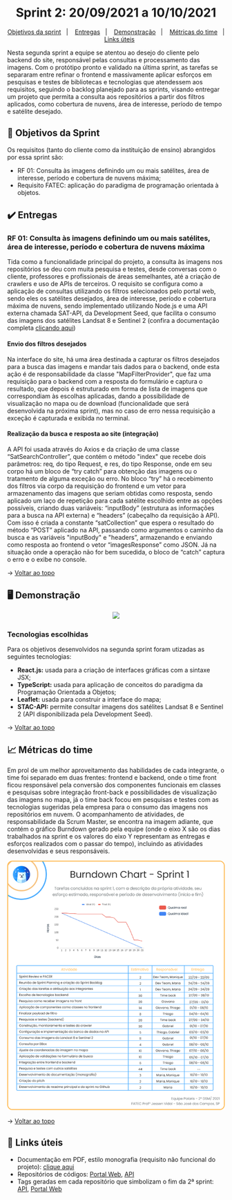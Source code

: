 <span id="topo">

<h1 align="center">Sprint 2: 20/09/2021 a 10/10/2021</h1>

<p align="center">
    <a href="#objetivos">Objetivos da sprint</a> &nbsp |&nbsp &nbsp
    <a href="#entregas">Entregas</a> &nbsp |&nbsp &nbsp
    <a href="#demo">Demonstração</a> &nbsp |&nbsp &nbsp 
    <a href="#metricas">Métricas do time</a> &nbsp |&nbsp &nbsp
    <a href="#links">Links úteis</a>
</p>

Nesta segunda sprint a equipe se atentou ao desejo do cliente pelo backend do site, responsável pelas consultas e processamento das imagens. Com o protótipo pronto e validado na última sprint, as tarefas se separaram entre refinar o frontend e massivamente aplicar esforços em pesquisas e testes de bibliotecas e tecnologias que atendessem aos requisitos, seguindo o backlog planejado para as sprints, visando entregar um projeto que permita a consulta aos repositórios a partir dos filtros aplicados, como cobertura de nuvens, área de interesse, período de tempo e satélite desejado.

<span id="objetivos">
    
## :dart: Objetivos da Sprint
Os requisitos (tanto do cliente como da instituição de ensino) abrangidos por essa sprint são:
- RF 01: Consulta às imagens definindo um ou mais satélites, área de interesse, período e cobertura de nuvens máxima;
- Requisito FATEC: aplicação do paradigma de programação orientada à objetos.

<span id="entregas">
        
## :heavy_check_mark: Entregas
    
### RF 01: Consulta às imagens definindo um ou mais satélites, área de interesse, período e cobertura de nuvens máxima
Tida como a funcionalidade principal do projeto, a consulta às imagens nos repositórios se deu com muita pesquisa e testes, desde conversas com o cliente, professores e profissionais de áreas semelhantes, até a criação de crawlers e uso de APIs de terceiros. O requisito se configura como a aplicação de consultas utilizando os filtros selecionados pelo portal web, sendo eles os satélites desejados, área de interesse, período e cobertura máxima de nuvens, sendo implementado utilizando Node.js e uma API externa chamada SAT-API, da Development Seed, que facilita o consumo das imagens dos satélites Landsat 8 e Sentinel 2 (confira a documentação completa [clicando aqui](./documentacao.pdf))
	
#### Envio dos filtros desejados
Na interface do site, há uma área destinada a capturar os filtros desejados para a busca das imagens e mandar tais dados para o backend, onde esta ação é de responsabilidade da classe "MapFilterProvider", que faz uma requisição para o backend com a resposta do formulário e captura o resultado, que depois é estruturado em forma de lista de imagens que correspondiam às escolhas aplicadas, dando a possibilidade de visualização no mapa ou de download (funcionalidade que será desenvolvida na próxima sprint), mas no caso de erro nessa requisição a exceção é capturada e exibida no terminal.
	
#### Realização da busca e resposta ao site (integração)
A API foi usada através do Axios e da criação de uma classe “SatSearchController”, que contém o método "index" que recebe dois parâmetros: req, do tipo Request, e res, do tipo Response, onde em seu corpo há um bloco de “try catch” para obtenção das imagens ou o tratamento de alguma exceção ou erro. No bloco “try” há o recebimento dos filtros via corpo da requisição do frontend e um vetor para armazenamento das imagens que seriam obtidas como resposta, sendo aplicado um laço de repetição para cada satélite escolhido entre as opções possíveis, criando duas variáveis: “inputBody”  (estrutura as informações para a busca na API externa) e “headers” (cabeçalho da requisição à API). Com isso é criada a constante “satCollection” que espera o resultado do método “POST” aplicado na API, passando como argumentos o caminho da busca e as variáveis "inputBody" e "headers”, armazenando e enviando como resposta ao frontend o vetor “imagesResponse” como JSON. Já na situação onde a operação não for bem sucedida, o bloco de “catch” captura o erro e o exibe no console.
	
→ [Voltar ao topo](#topo)
	
<span id="demo">
	
## 🖥️ Demonstração
<p align="center"><img src="./demo-sprint-2.gif" /></p>
	
### Tecnologias escolhidas
Para os objetivos desenvolvidos na segunda sprint foram utizadas as seguintes tecnologias:

- **React.js:** usada para a criação de interfaces gráficas com a sintaxe JSX;
- **TypeScript:** usada para aplicação de conceitos do paradigma da Programação Orientada a Objetos;
- **Leaflet:** usada para construir a interface do mapa;
- **STAC-API:** permite consultar imagens dos satélites Landsat 8 e Sentinel 2 (API disponibilizada pela Development Seed).

→ [Voltar ao topo](#topo)

<span id="metricas">
    
## :chart_with_upwards_trend: Métricas do time
Em prol de um melhor aproveitamento das habilidades de cada integrante, o time foi separado em duas frentes: frontend e backend, onde o time front ficou responsável pela conversão dos componentes funcionais em classes e pesquisas sobre integração front-back e possibilidades de visualização das imagens no mapa, já o time back focou em pesquisas e testes com as tecnologias sugeridas pela empresa para o consumo das imagens nos repositórios em nuvem. O acompanhamento de atividades, de responsabilidade da Scrum Master, se encontra na imagem adiante, que contém o gráfico Burndown gerado pela equipe (onde o eixo X são os dias trabalhados na sprint e os valores do eixo Y representam as entregas e esforços realizados com o passar do tempo), incluindo as atividades desenvolvidas e seus responsáveis.
    
<p align="center"><img src="./burndown.png" /></p>
    
→ [Voltar ao topo](#topo)
    
<span id="links">
    
## :link: Links úteis
- Documentação em PDF, estilo monografia (requisito não funcional do projeto): [clique aqui](./documentacao.pdf)
- Repositórios de códigos: [Portal Web](https://github.com/Equipe-Polaris-DSM-2021/web), [API](https://github.com/Equipe-Polaris-DSM-2021/api)
- Tags geradas em cada repositório que simbolizam o fim da 2ª sprint: [API](https://github.com/Equipe-Polaris-DSM-2021/api/releases/tag/sprint-02), [Portal Web](https://github.com/Equipe-Polaris-DSM-2021/web/releases/tag/sprint-02)
